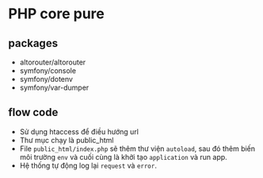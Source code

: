 # PHP core pure

## packages
- altorouter/altorouter
- symfony/console
- symfony/dotenv
- symfony/var-dumper

## flow code
- Sử dụng htaccess để điều hướng url
- Thư mục chạy là public_html
- File `public_html/index.php` sẽ thêm thư viện `autoload`, sau đó thêm biến môi trường `env` và cuối cùng là khởi tạo `application` và run app.
- Hệ thống tự động log lại `request` và `error`.